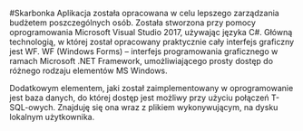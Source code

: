 #Skarbonka
Aplikacja została opracowana w celu lepszego zarządzania budżetem poszczególnych osób. Została stworzona przy pomocy oprogramowania Microsoft Visual Studio 2017, używając języka C#. Główną technologią, w której został opracowany praktycznie cały interfejs graficzny jest WF.
WF  (Windows Forms) – interfejs programowania graficznego w ramach Microsoft .NET Framework, umożliwiającego prosty dostęp do różnego rodzaju elementów MS Windows. 

Dodatkowym elementem, jaki został zaimplementowany w oprogramowanie jest baza danych, do której dostęp jest możliwy przy użyciu połączeń T-SQL-owych. Znajduję się ona wraz z plikiem wykonywującym, na dysku lokalnym użytkownika.
